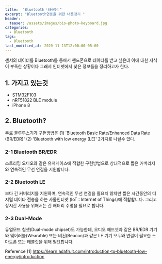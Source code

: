 ```yaml
---
title:  "Bluetooth 내용정리"
excerpt: "Bluetooth연동을 위한 내용정리 "
header:
  teaser: /assets/images/bio-photo-keyboard.jpg
categories:
  - Bluetooth
tags:
  - Bluetooth
last_modified_at: 2020-11-13T12:00:00-05:00
---
```

센서의 데이터를 Bluetooth를 통해서 핸드폰으로 데이터를 받고 싶은데 이에 대한 지식이 부족한 상황이다 그래서 인터넷에서 찾은 정보들을 정리하고자 한다.
## 1. 가지고 있는것
* STM32F103
* nRF51822 BLE module
* iPhone 8
## 2. Bluetooth?
주로 블루투스기기 구현방법은 
(1) 'Bluetooth Basic Rate/Enhanced Data Rate (BR/EDR)'
(2) 'Bluetooth with low energy (LE)'
2가지로 나뉠수 있다.  
### 2-1 Bluetooth BR/EDR
스트리밍 오디오와 같은 유저케이스에 적합한 구현방법으로 상대적으로 짧은 커버리지와 연속적인 무선 연결을 지원합니다.
### 2-2 Bluetooth LE
보다 긴 커버리지를 지원하며, 연속적인 무선 연결을 필요치 않지만 짧은 시간동안의 디지털 데이타 전송을 하는 사물인터넷 (IoT : Internet of Things)에 적합합니다. 그리고 장시간 사용을 위해서는 긴 배터리 수명을 필요로 합니다.
### 2-3 Dual-Mode
듀얼모드 칩셋(Dual-mode chipset)도 가능한데, 오디오 헤드셋과 같은 BR/EDR 기기와 웨어러블(Wearable) 또는 비컨(Beacon)과 같은 LE 기기 모두와 연결이 필요한 스마트폰 또는 태블릿을 위해 필요합니다.

Reference
[1] https://learn.adafruit.com/introduction-to-bluetooth-low-energy/introduction

<!--stackedit_data:
eyJoaXN0b3J5IjpbMzE4MTM2NjUsLTkxNjU1Nzc3NCw3MzA5OT
gxMTZdfQ==
-->